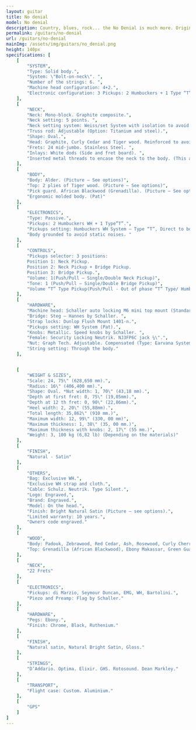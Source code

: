 ```yaml
---
layout: guitar
title: No denial
model: No denial
description: Country, blues, rock... the No Denial is much more. Original in design and electronics can be adapted to any style without the slightest problem
permalink: /guitars/no-denial
url: /guitars/no-denial
mainImg: /assets/img/guitars/no_denial.png
height: 140px
specifications: [
    [
        "SYSTEM",
        "Type: Solid body.",
        "System: \"Bolt-on-neck\". ",
        "Number of the strings: 6. ",
        "Machine head configuration: 4+2.",
        "Electronic configuration: 3 Pickups: 2 Humbuckers + 1 Type “T”"
    ],
    [
        "NECK",
        "Neck: Mono-block. Graphite composite.",
        "Neck setting: 5 points. ",
        "Neck setting system: Weiss/set System with isolation to avoid cancellation frequencies (Pat).",
        "Truss rod: Adjustable (Option: Titanium and steel).",
        "Shape: Oval.",
        "Head: Graphite, Curly Cedar and Tiger wood. Reinforced to avoid breaks.",
        "Frets: 24 mid-jumbo. Stainless Steel. ",
        "Inlays: White dods (Side and fret board). ",
        "Inserted metal threads to encase the neck to the body. (This allows the disassembling so many times as necessary without damaging the neck).* Nut: Graphtech. Compensated. Adjustable. Earvana system."
    ],
    [
        "BODY",
        "Body: Alder. (Picture – See options)",
        "Top: 2 plies of Tiger wood. (Picture – See options)",
        "Pick guard. African Blackwood (Grenadilla). (Picture – See options)",
        "Ergonomic molded body. (Pat)"
    ],
    [
        "ELECTRONICS",
        "Type: Passive.",
        "Pickups: 2 Humbuckers WH + 1 Type”T”.",
        "Pickups setting: Humbuckers WH System – Type “T”, Direct to body (Floating)",
        "Body grounded to avoid static noises. "
    ],
    [
        "CONTROLS",
        "Pickups selector: 3 positions:
        Position 1: Neck Pickup.
        Position 2: Neck Pickup + Bridge Pickup.
        Position 3: Bridge Pickup.",
        "Volume: 1(Push/Pull – Single/Double Neck Pickup)",
        "Tone: 1 (Push/Pull – Single/Double Bridge Pickup)",
        "Volume “T” Type Pickup(Push/Pull - Out of phase “T” Type/ Humbuckers) "
    ],
    [
        "HARDWARE",
        "Machine head: Schaller auto locking M6 mini top mount (Standard or Ruthenium). ",
        "Bridge: Steg – Hannes by Schaller. ",
        "Strap locks: Dunlop Flush Mount 1401-n.",
        "Pickups setting: WH System (Pat).",
        "Knobs: Metallic. Speed knobs by Schaller. ",
        "Female: Security Locking Neutrik. NJ3FP6C jack ¼\".",
        "Nut: Graph Tech. Adjustable. Compensated (Type: Earvana System).",
        "String setting: Through the body."
    ],


    [
        "WEIGHT & SIZES",
        "Scale: 24, 75\" (628,650 mm).",
        "Radius: 16\" (406,400 mm).",
        "Shape: Oval. *Nut width: 1, 70\" (43,18 mm).",
        "Depth at first fret: 0, 75\" (19,05mm).",
        "Depth at 12 th fret: 0, 90\" (22,86mm).",
        "Heel width: 2, 20\" (55,88mm).",
        "Total length: 35,862\" (910 mm.)",
        "Maximum width: 12, 99\" (330, 00 mm)",
        "Maximum thickness: 1, 38\" (35, 00 mm.)",
        "Maximum thickness with knobs: 2, 17\" (55 mm.)",
        "Weight: 3, 100 kg (6,82 lb) (Depending on the materials)"
    ],
    [
        "FINISH", 
        "Natural - Satin"
    ],
    [
        "OTHERS",
        "Bag: Exclusive WH.",
        "Exclusive WH strap and cloth.",
        "Cable: Schulz. Neutrik. Type Silent.",
        "Logo: Engraved,",
        "Brand: Engraved.",
        "Model: On the head.",
        "Finish: Bright Natural Satin (Picture – see options).",
        "Limited warranty: 10 years.",
        "Owners code engraved."
    ],
    [
        "WOOD",
        "Body: Padouk, Zebrawood, Red Cedar, Ash, Rosewood, Curly Cherry, Ovangkol, Curly Maple, Wenge, Bolondo, Bubinga, Erable, Mahogany, Sapelly, Spanish Walnut, Cyprus, Curly Cedar, Dabema.",
        "Top: Grenadilla (African Blackwood), Ebony Makassar, Green Guayacán, Black  Guayacán, Rosewood,  Wenge , Tiger wood, Erable,  Bubinga, Cocobolo, Pau Ferro, Ipé, Purpleheart, Mango, Sequoia, Curly Maple, Bossé, Flamed Maple, Hard Maple, Spanish Oak, American Oak."
    ],
    [
        "NECK",
        "22 Frets"
    ],
    [
        "ELECTRONICS",
        "Pickups: di Marzio, Seymour Duncan, EMG, WH, Bartolini.",
        "Piezo and Preamp: Flag by Schaller."
    ],
    [
        "HARDWARE",
        "Pegs: Ebony.",
        "Finish: Chrome, Black, Ruthenium."
    ],
    [
        "FINISH",
        "Natural satin, Natural Bright Satin, Gloss."
    ],
    [
        "STRINGS",
        "D’Addario. Optima. Elixir. GHS. Rotosound. Dean Markley."
    ],
    [
        "TRANSPORT",
        "Flight case: Custom. Aluminium."
    ],
    [
        "GPS"
    ]
]
---
```

